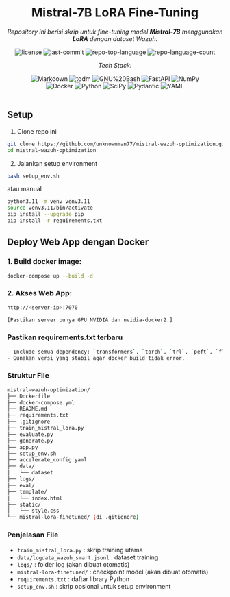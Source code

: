 <div align="center">

# Mistral-7B LoRA Fine-Tuning

<em>Repository ini berisi skrip untuk fine-tuning model **Mistral-7B** menggunakan **LoRA** dengan dataset Wazuh.</em>

<img src="https://img.shields.io/github/license/unknownman77/mistral-wazuh-optimization?style=flat&logo=opensourceinitiative&logoColor=white&color=0080ff" alt="license">
<img src="https://img.shields.io/github/last-commit/unknownman77/mistral-wazuh-optimization?style=flat&logo=git&logoColor=white&color=0080ff" alt="last-commit">
<img src="https://img.shields.io/github/languages/top/unknownman77/mistral-wazuh-optimization?style=flat&color=0080ff" alt="repo-top-language">
<img src="https://img.shields.io/github/languages/count/unknownman77/mistral-wazuh-optimization?style=flat&color=0080ff" alt="repo-language-count">

<em>Tech Stack:</em>

<img src="https://img.shields.io/badge/Markdown-000000.svg?style=flat&logo=Markdown&logoColor=white" alt="Markdown">
<img src="https://img.shields.io/badge/tqdm-FFC107.svg?style=flat&logo=tqdm&logoColor=black" alt="tqdm">
<img src="https://img.shields.io/badge/GNU%20Bash-4EAA25.svg?style=flat&logo=GNU-Bash&logoColor=white" alt="GNU%20Bash">
<img src="https://img.shields.io/badge/FastAPI-009688.svg?style=flat&logo=FastAPI&logoColor=white" alt="FastAPI">
<img src="https://img.shields.io/badge/NumPy-013243.svg?style=flat&logo=NumPy&logoColor=white" alt="NumPy">
<br>
<img src="https://img.shields.io/badge/Docker-2496ED.svg?style=flat&logo=Docker&logoColor=white" alt="Docker">
<img src="https://img.shields.io/badge/Python-3776AB.svg?style=flat&logo=Python&logoColor=white" alt="Python">
<img src="https://img.shields.io/badge/SciPy-8CAAE6.svg?style=flat&logo=SciPy&logoColor=white" alt="SciPy">
<img src="https://img.shields.io/badge/Pydantic-E92063.svg?style=flat&logo=Pydantic&logoColor=white" alt="Pydantic">
<img src="https://img.shields.io/badge/YAML-CB171E.svg?style=flat&logo=YAML&logoColor=white" alt="YAML">

</div>
<br>

## Setup

1. Clone repo ini
```bash
git clone https://github.com/unknownman77/mistral-wazuh-optimization.git
cd mistral-wazuh-optimization
```

2. Jalankan setup environment
```bash
bash setup_env.sh
```
atau manual
```bash
python3.11 -m venv venv3.11
source venv3.11/bin/activate
pip install --upgrade pip
pip install -r requirements.txt
```

## Deploy Web App dengan Docker

### 1. Build docker image:
```bash
docker-compose up --build -d
```

### 2. Akses Web App:
```bash
http://<server-ip>:7070

[Pastikan server punya GPU NVIDIA dan nvidia-docker2.]
```

### Pastikan requirements.txt terbaru
```bash
- Include semua dependency: `transformers`, `torch`, `trl`, `peft`, `flask`, dll.  
- Gunakan versi yang stabil agar docker build tidak error.
```

### Struktur File
```bash
mistral-wazuh-optimization/
├── Dockerfile
├── docker-compose.yml
├── README.md
├── requirements.txt
├── .gitignore
├── train_mistral_lora.py
├── evaluate.py
├── generate.py
├── app.py
├── setup_env.sh
├── accelerate_config.yaml
├── data/
│   └── dataset
├── logs/
├── eval/
├── template/
│   └── index.html
├── static/
│   └── style.css
└── mistral-lora-finetuned/ (di .gitignore)
```

### Penjelasan File

- `train_mistral_lora.py` : skrip training utama
- `data/logdata_wazuh_smart.jsonl` : dataset training
- `logs/` : folder log (akan dibuat otomatis)
- `mistral-lora-finetuned/` : checkpoint model (akan dibuat otomatis)
- `requirements.txt` : daftar library Python
- `setup_env.sh` : skrip opsional untuk setup environment

